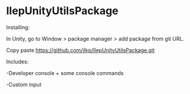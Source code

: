 # IlepUnityUtilsPackage

Installing:

In Unity, go to Window > package manager > add package from git URL.

Copy paste https://github.com/ilkp/IlepUnityUtilsPackage.git

Includes:

-Developer console + some console commands

-Custom input
